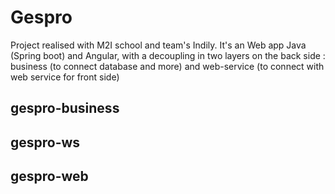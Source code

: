 # Gespro

Project realised with M2I school and team's Indily. It's an Web app Java (Spring boot) and Angular, with a decoupling in two layers on the back side : business (to connect database and more) and web-service (to connect with web service for front side)

## gespro-business

## gespro-ws

## gespro-web
